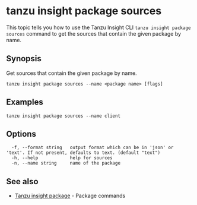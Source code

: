 # tanzu insight package sources

This topic tells you how to use the Tanzu Insight CLI 
`tanzu insight package sources` command to get the sources that contain 
the given package by name.

## <a id='synopsis'></a>Synopsis

Get sources that contain the given package by name.

```console
tanzu insight package sources --name <package name> [flags]
```

## <a id='examples'></a>Examples

```console
tanzu insight package sources --name client
```

## <a id='options'></a>Options

```console
  -f, --format string   output format which can be in 'json' or 'text'. If not present, defaults to text. (default "text")
  -h, --help            help for sources
  -n, --name string     name of the package
```

## <a id='see-also'></a>See also

* [Tanzu insight package](insight-package.md)	 - Package commands
